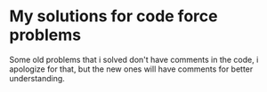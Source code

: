 # My solutions for code force problems

Some old problems that i solved don't have comments in the code,
i apologize for that, but the new ones will have comments for better understanding.

